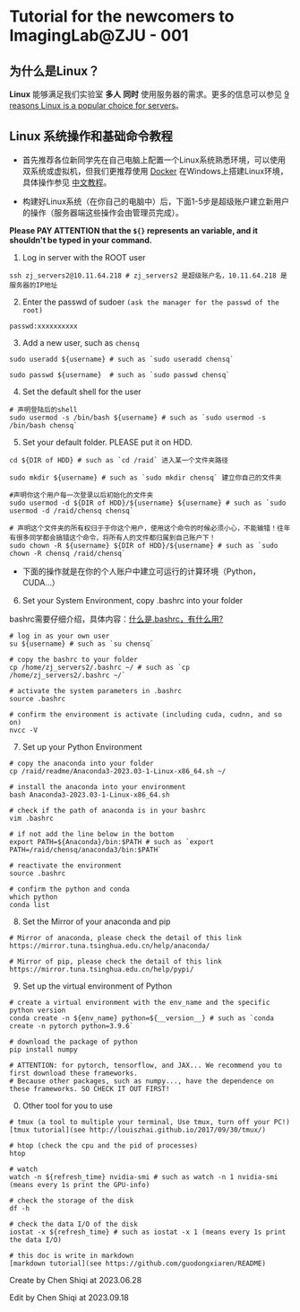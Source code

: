 # Tutorial for the newcomers to ImagingLab@ZJU - 001

## 为什么是Linux？

**Linux** 能够满足我们实验室 **多人** **同时** 使用服务器的需求。更多的信息可以参见 [9 reasons Linux is a popular choice for servers](https://www.logicmonitor.com/blog/9-reasons-linux-is-a-popular-choice-for-servers#:~:text=Linux%20has%20been%20a%20popular,quickly%20be%20identified%20and%20patched.)。

## Linux 系统操作和基础命令教程

* 首先推荐各位新同学先在自己电脑上配置一个Linux系统熟悉环境，可以使用双系统或虚拟机，但我们更推荐使用 [Docker](https://docs.docker.com/desktop/) 在Windows上搭建Linux环境，具体操作参见 [中文教程](https://blog.csdn.net/qq_45491068/article/details/112840902)。

* 构建好Linux系统（在你自己的电脑中）后，下面1-5步是超级账户建立新用户的操作（服务器端这些操作会由管理员完成）。

**Please PAY ATTENTION that the `${}` represents an variable, and it shouldn't be typed in your command.**

1. Log in server with the ROOT user
```shell
ssh zj_servers2@10.11.64.218 # zj_servers2 是超级账户名，10.11.64.218 是服务器的IP地址
```

2. Enter the passwd of sudoer `(ask the manager for the passwd of the root)`
```shell
passwd:xxxxxxxxxx
```

3. Add a new user, such as `chensq`
```shell
sudo useradd ${username} # such as `sudo useradd chensq`

sudo passwd ${username}  # such as `sudo passwd chensq`
```

4. Set the default shell for the user
```shell
# 声明登陆后的shell
sudo usermod -s /bin/bash ${username} # such as `sudo usermod -s /bin/bash chensq` 
```

5. Set your default folder. PLEASE put it on HDD.
```shell
cd ${DIR of HDD} # such as `cd /raid` 进入某一个文件夹路径

sudo mkdir ${username} # such as `sudo mkdir chensq` 建立你自己的文件夹

#声明你这个用户每一次登录以后初始化的文件夹
sudo usermod -d ${DIR of HDD}/${username} ${username} # such as `sudo usermod -d /raid/chensq chensq` 

# 声明这个文件夹的所有权归于于你这个用户，使用这个命令的时候必须小心，不能输错！往年有很多同学都会搞错这个命令，将所有人的文件都归属到自己账户下！
sudo chown -R ${username} ${DIR of HDD}/${username} # such as `sudo chown -R chensq /raid/chensq` 
```

* 下面的操作就是在你的个人账户中建立可运行的计算环境（Python，CUDA...）

6. Set your System Environment, copy .bashrc into your folder

bashrc需要仔细介绍，具体内容：[什么是.bashrc，有什么用?](https://blog.csdn.net/Heyyellman/article/details/111565781)
```shell
# log in as your own user
su ${username} # such as `su chensq`

# copy the bashrc to your folder
cp /home/zj_servers2/.bashrc ~/ # such as `cp /home/zj_servers2/.bashrc ~/`

# activate the system parameters in .bashrc
source .bashrc

# confirm the environment is activate (including cuda, cudnn, and so on)
nvcc -V
```

7. Set up your Python Environment
```shell
# copy the anaconda into your folder
cp /raid/readme/Anaconda3-2023.03-1-Linux-x86_64.sh ~/

# install the anaconda into your environment
bash Anaconda3-2023.03-1-Linux-x86_64.sh

# check if the path of anaconda is in your bashrc
vim .bashrc

# if not add the line below in the bottom
export PATH=${Anaconda}/bin:$PATH # such as `export PATH=/raid/chensq/anaconda3/bin:$PATH`

# reactivate the environment
source .bashrc

# confirm the python and conda
which python
conda list
```

8. Set the Mirror of your anaconda and pip
```shell
# Mirror of anaconda, please check the detail of this link
https://mirror.tuna.tsinghua.edu.cn/help/anaconda/

# Mirror of pip, please check the detail of this link
https://mirror.tuna.tsinghua.edu.cn/help/pypi/
```

9. Set up the virtual environment of Python
```shell
# create a virtual environment with the env_name and the specific python version
conda create -n ${env_name} python=${__version__} # such as `conda create -n pytorch python=3.9.6`

# download the package of python
pip install numpy

# ATTENTION: for pytorch, tensorflow, and JAX... We recommend you to first download these frameworks.
# Because other packages, such as numpy..., have the dependence on these frameworks. SO CHECK IT OUT FIRST! 
```

0. Other tool for you to use
```shell
# tmux (a tool to multiple your terminal, Use tmux, turn off your PC!) 
[tmux tutorial](see http://louiszhai.github.io/2017/09/30/tmux/)

# htop (check the cpu and the pid of processes)
htop

# watch
watch -n ${refresh_time} nvidia-smi # such as watch -n 1 nvidia-smi (means every 1s print the GPU-info)

# check the storage of the disk
df -h

# check the data I/O of the disk
iostat -x ${refresh_time} # such as iostat -x 1 (means every 1s print the data I/O)

# this doc is write in markdown
[markdown tutorial](see https://github.com/guodongxiaren/README)
```

Create by Chen Shiqi at 2023.06.28

Edit by Chen Shiqi at 2023.09.18